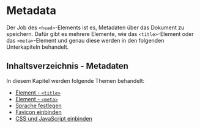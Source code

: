 # Metadata

<show-structure depth="2" />

Der Job des `<head>`-Elements ist es, Metadaten über das Dokument zu speichern. Dafür gibt es mehrere Elemente, wie das `<title>`-Element oder das
`<meta>`-Element und genau diese werden in den folgenden Unterkapiteln behandelt.

## Inhaltsverzeichnis - Metadaten

In diesem Kapitel werden folgende Themen behandelt:

- [Element - `<title>`](Element-title.md)
- [Element - `<meta>`](Element-meta.md)
- [Sprache festlegen](Sprache-festlegen.md)
- [Favicon einbinden](Favicon.md)
- [CSS und JavaScript einbinden](CSS-und-JavaScript-einbinden.md)

